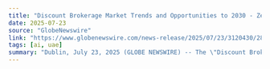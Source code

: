 ```yaml
---
title: "Discount Brokerage Market Trends and Opportunities to 2030 - Zero-Commission Trading Models Expand Access to First-Time and Retail Investors"
date: 2025-07-23
source: "GlobeNewswire"
link: "https://www.globenewswire.com/news-release/2025/07/23/3120430/28124/en/Discount-Brokerage-Market-Trends-and-Opportunities-to-2030-Zero-Commission-Trading-Models-Expand-Access-to-First-Time-and-Retail-Investors.html"
tags: [ai, uae]
summary: "Dublin, July 23, 2025 (GLOBE NEWSWIRE) -- The \"Discount Brokerage - Global Strategic Business Report\" has been added to ResearchAndMarkets.com's offering.The global market for Discount Brokerage was valued at US$23.5 Billion in 2024 and is projected to reach …"
---
```


